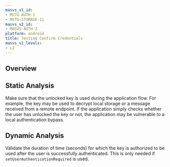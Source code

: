 ```yaml
---
masvs_v1_id:
- MSTG-AUTH-1
- MSTG-STORAGE-11
masvs_v2_id:
- MASVS-AUTH-2
platform: android
title: Testing Confirm Credentials
masvs_v1_levels:
- L2
---
```


## Overview

## Static Analysis

Make sure that the unlocked key is used during the application flow. For example, the key may be used to decrypt local storage or a message received from a remote endpoint. If the application simply checks whether the user has unlocked the key or not, the application may be vulnerable to a local authentication bypass.

## Dynamic Analysis

Validate the duration of time (seconds) for which the key is authorized to be used after the user is successfully authenticated. This is only needed if `setUserAuthenticationRequired` is used.
